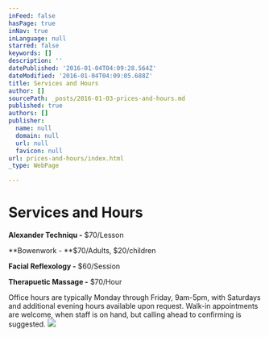 ```yaml
---
inFeed: false
hasPage: true
inNav: true
inLanguage: null
starred: false
keywords: []
description: ''
datePublished: '2016-01-04T04:09:28.564Z'
dateModified: '2016-01-04T04:09:05.688Z'
title: Services and Hours
author: []
sourcePath: _posts/2016-01-03-prices-and-hours.md
published: true
authors: []
publisher:
  name: null
  domain: null
  url: null
  favicon: null
url: prices-and-hours/index.html
_type: WebPage

---
```

# Services and Hours

**Alexander Techniqu -** $70/Lesson

**Bowenwork - **$70/Adults, $20/children

**Facial Reflexology -** $60/Session

**Therapuetic Massage -** $70/Hour

Office hours are typically Monday through Friday, 9am-5pm, with Saturdays and additional evening hours available upon request. Walk-in appointments are welcome, when staff is on hand, but calling ahead to confirming is suggested.
![](https://the-grid-user-content.s3-us-west-2.amazonaws.com/7aaa4392-6d3d-4381-808a-18a3997e7b6b.jpg)
